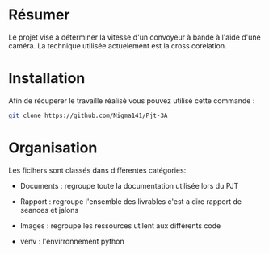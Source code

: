 # Résumer
Le projet vise à déterminer la vitesse d'un convoyeur à bande à l'aide d'une caméra.
La technique utilisée actuelement est la cross corelation.

# Installation
Afin de récuperer le travaille réalisé vous pouvez utilisé cette commande : 
   ```sh
  git clone https://github.com/Nigma141/Pjt-3A 
   ``` 

# Organisation

Les ficihers sont classés dans différentes catégories: 

* Documents : regroupe toute la documentation utilisée lors du PJT 

* Rapport   : regroupe l'ensemble des livrables c'est a dire rapport de seances et jalons 

* Images    : regroupe les ressources utilent aux différents code 

* venv      : l'envirronnement python 
